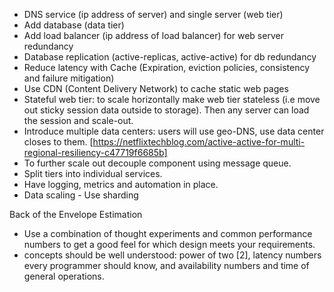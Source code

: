 - DNS service (ip address of server) and single server (web tier)
- Add database (data tier)
- Add load balancer (ip address of load balancer) for web server redundancy 
- Database replication (active-replicas, active-active) for db redundancy 
- Reduce latency with Cache (Expiration, eviction policies, consistency and failure mitigation)
- Use CDN (Content Delivery Network) to cache static web pages
- Stateful web tier: to scale horizontally make web tier stateless (i.e move out sticky session data outside to storage). Then any server can load the session and scale-out. 
- Introduce multiple data centers: users will use geo-DNS, use data center closes to them. [https://netflixtechblog.com/active-active-for-multi-regional-resiliency-c47719f6685b]
- To further scale out decouple component using message queue.
- Split tiers into individual services.  
- Have logging, metrics and automation in place.
- Data scaling - Use sharding

Back of the Envelope Estimation
 - Use a combination of thought experiments and common performance numbers to get a good feel for which design meets your requirements.
 - concepts should be well understood: power of two [2], latency numbers every programmer should know, and availability numbers and time of general operations.
